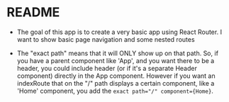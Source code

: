 # README

- The goal of this app is to create a very basic app using React Router.  I want to show basic page navigation and
some nested routes

- The "exact path" means that it will ONLY show up on that path.  So, if you have a parent component like 'App', and you
want there to be a header, you could include header (or if it's a separate Header component) directly in the App
component.  However if you want an indexRoute that on the "/" path displays a certain component, like a 'Home'
component, you add the `exact path="/" component={Home}`.